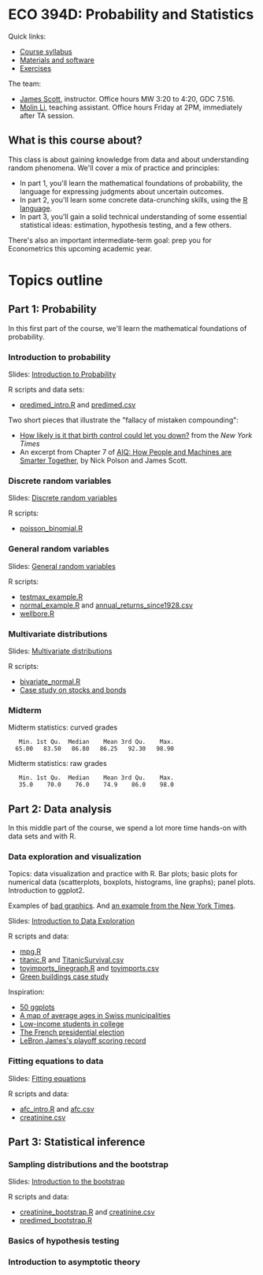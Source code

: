 # ECO 394D: Probability and Statistics

Quick links:
- [Course syllabus](./ref/ECOS394D_Summer2019_Syllabus.pdf)  
- [Materials and software](materials.md)    
- [Exercises](./exercises/)  

The team:  
- [James Scott](https://jgscott.github.io/), instructor.  Office hours MW 3:20 to 4:20, GDC 7.516.  
- [Molin Li](https://liberalarts.utexas.edu/economics/phd/profile.php?id=ml46274), teaching assistant.  Office hours Friday at 2PM, immediately after TA session.  


## What is this course about?

This class is about gaining knowledge from data and about understanding random phenomena.  We'll cover a mix of practice and principles:  
- In part 1, you'll learn the mathematical foundations of probability, the language for expressing judgments about uncertain outcomes. 
- In part 2, you'll learn some concrete data-crunching skills, using the [R language](https://www.rstudio.com/).  
- In part 3, you'll gain a solid technical understanding of some essential statistical ideas: estimation, hypothesis testing, and a few others.  

There's also an important intermediate-term goal: prep you for Econometrics this upcoming academic year.  


# Topics outline

## Part 1: Probability  

In this first part of the course, we'll learn the mathematical foundations of probability.  

### Introduction to probability  

Slides: [Introduction to Probability](http://rpubs.com/jgscott/intro_probability)  

R scripts and data sets:  
- [predimed_intro.R](R/predimed_intro.R) and [predimed.csv](data/predimed.csv)   

Two short pieces that illustrate the "fallacy of mistaken compounding":  
- [How likely is it that birth control could let you down?](https://www.nytimes.com/interactive/2014/09/14/sunday-review/unplanned-pregnancies.html) from the _New York Times_  
- An excerpt from Chapter 7 of [AIQ: How People and Machines are Smarter Together](https://github.com/jgscott/ECO394D/blob/master/ref/AIQ_excerpt_contraceptive_effectiveness.pdf), by Nick Polson and James Scott.    



### Discrete random variables

Slides: [Discrete random variables](http://rpubs.com/jgscott/discrete_random_variables)  


R scripts:  
- [poisson_binomial.R](./R/poisson_binomial.R)  


### General random variables

Slides: [General random variables](http://rpubs.com/jgscott/general_random_variables)   

R scripts:  
- [testmax_example.R](./R/testmax_example.R)  
- [normal_example.R](./R/normal_example.R) and [annual_returns_since1928.csv](./data/annual_returns_since1928.csv)  
- [wellbore.R](./R/wellbore.R)    


### Multivariate distributions

Slides: [Multivariate distributions](http://rpubs.com/jgscott/multivariate_distributions)   

R scripts:  
- [bivariate_normal.R](./R/bivariate_normal.R)  
- [Case study on stocks and bonds](https://github.com/jgscott/learnR/blob/master/cases/bvnorm/bvnorm.md)  


### Midterm


Midterm statistics: curved grades

```
   Min. 1st Qu.  Median    Mean 3rd Qu.    Max. 
  65.00   83.50   86.80   86.25   92.30   98.90 
```

Midterm statistics: raw grades

```
   Min. 1st Qu.  Median    Mean 3rd Qu.    Max. 
   35.0    70.0    76.0    74.9    86.0    98.0 
```


## Part 2: Data analysis

In this middle part of the course, we spend a lot more time hands-on with data sets and with R.  


### Data exploration and visualization

Topics: data visualization and practice with R.  Bar plots; basic plots for numerical data (scatterplots, boxplots, histograms, line graphs); panel plots.  Introduction to ggplot2.  

Examples of [bad graphics](ref/badgraphics.pdf).  And [an example from the New York Times](https://www.nytimes.com/interactive/2018/08/30/climate/how-much-hotter-is-your-hometown.html).  

Slides: [Introduction to Data Exploration](http://rpubs.com/jgscott/data_exploration)  

R scripts and data:  
- [mpg.R](R/mpg.R)  
- [titanic.R](R/titanic.R) and [TitanicSurvival.csv](data/TitanicSurvival.csv)  
- [toyimports_linegraph.R](R/toyimports_linegraph.R) and [toyimports.csv](data/toyimports.csv)  
- [Green buildings case study](exercises/green_buildings.md)  


Inspiration:  
- [50 ggplots](http://r-statistics.co/Top50-Ggplot2-Visualizations-MasterList-R-Code.html)  
- [A map of average ages in Swiss municipalities](https://github.com/grssnbchr/thematic-maps-ggplot2)  
- [Low-income students in college](https://www.nytimes.com/interactive/2017/01/18/upshot/some-colleges-have-more-students-from-the-top-1-percent-than-the-bottom-60.html)  
- [The French presidential election](https://www.nytimes.com/interactive/2017/04/23/world/europe/french-election-results-maps.html)  
- [LeBron James's playoff scoring record](https://www.nytimes.com/interactive/2017/05/25/sports/basketball/lebron-career-playoff-points-record.html)   



### Fitting equations to data

Slides: [Fitting equations](http://rpubs.com/jgscott/fitting_equations)  
  
R scripts and data:    
- [afc_intro.R](./R/afc_intro.R) and [afc.csv](data/afc.csv)
- [creatinine.csv](data/creatinine.csv)  


## Part 3: Statistical inference

### Sampling distributions and the bootstrap

Slides: [Introduction to the bootstrap](http://rpubs.com/jgscott/bootstrap_intro)  
  

R scripts and data:    
- [creatinine_bootstrap.R](./R/creatinine_bootstrap.R) and [creatinine.csv](data/creatinine.csv)   
- [predimed_bootstrap.R](./R/predimed_bootstrap.R)  


### Basics of hypothesis testing  


### Introduction to asymptotic theory 


